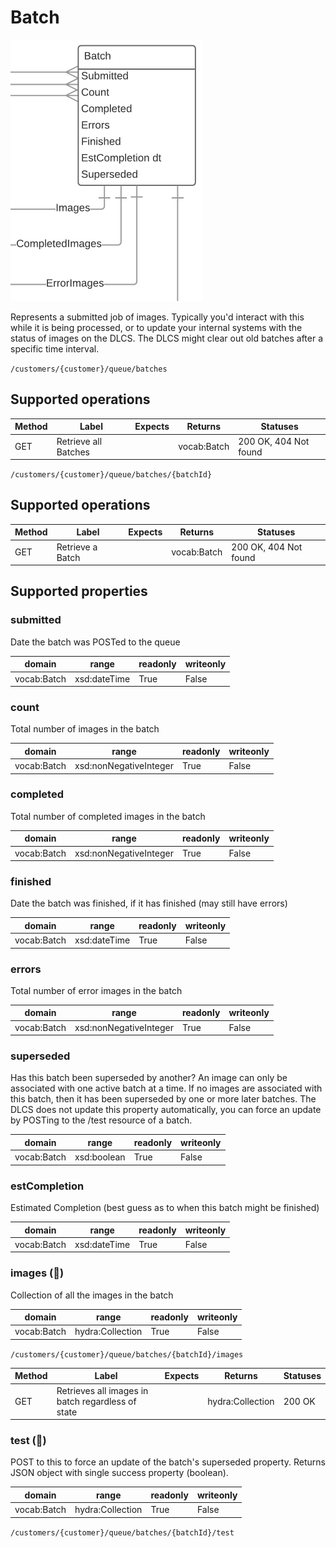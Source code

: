 # Batch

![](batch.png)

Represents a submitted job of images. Typically you'd interact with this while it is being processed, or to update your internal systems with the status of images on the DLCS. The DLCS might clear out old batches after a specific time interval.

`/customers/{customer}/queue/batches`

## Supported operations


| Method | Label                | Expects | Returns     | Statuses              |
|--------|----------------------|---------|-------------|-----------------------|
| GET    | Retrieve all Batches |         | vocab:Batch | 200 OK, 404 Not found |


`/customers/{customer}/queue/batches/{batchId}`

## Supported operations


| Method | Label            | Expects | Returns     | Statuses              |
|--------|------------------|---------|-------------|-----------------------|
| GET    | Retrieve a Batch |         | vocab:Batch | 200 OK, 404 Not found |


## Supported properties


### submitted

Date the batch was POSTed to the queue


| domain      | range        | readonly | writeonly |
|-------------|--------------|----------|-----------|
| vocab:Batch | xsd:dateTime | True     | False     |


### count

Total number of images in the batch


| domain      | range                  | readonly | writeonly |
|-------------|------------------------|----------|-----------|
| vocab:Batch | xsd:nonNegativeInteger | True     | False     |


### completed

Total number of completed images in the batch


| domain      | range                  | readonly | writeonly |
|-------------|------------------------|----------|-----------|
| vocab:Batch | xsd:nonNegativeInteger | True     | False     |


### finished

Date the batch was finished, if it has finished (may still have errors)


| domain      | range        | readonly | writeonly |
|-------------|--------------|----------|-----------|
| vocab:Batch | xsd:dateTime | True     | False     |


### errors

Total number of error images in the batch


| domain      | range                  | readonly | writeonly |
|-------------|------------------------|----------|-----------|
| vocab:Batch | xsd:nonNegativeInteger | True     | False     |


### superseded

Has this batch been superseded by another? An image can only be associated with one active batch at a time. If no images are associated with this batch, then it has been superseded by one or more later batches. The DLCS does not update this property automatically, you can force an update by POSTing to the /test resource of a batch.


| domain      | range       | readonly | writeonly |
|-------------|-------------|----------|-----------|
| vocab:Batch | xsd:boolean | True     | False     |


### estCompletion

Estimated Completion (best guess as to when this batch might be finished)


| domain      | range        | readonly | writeonly |
|-------------|--------------|----------|-----------|
| vocab:Batch | xsd:dateTime | True     | False     |


### images (🔗)

Collection of all the images in the batch


| domain      | range            | readonly | writeonly |
|-------------|------------------|----------|-----------|
| vocab:Batch | hydra:Collection | True     | False     |


`/customers/{customer}/queue/batches/{batchId}/images`


| Method | Label                                             | Expects | Returns          | Statuses |
|--------|---------------------------------------------------|---------|------------------|----------|
| GET    | Retrieves all images in batch regardless of state |         | hydra:Collection | 200 OK   |


### test (🔗)

POST to this to force an update of the batch's superseded property. Returns JSON object with single success property (boolean). 


| domain      | range            | readonly | writeonly |
|-------------|------------------|----------|-----------|
| vocab:Batch | hydra:Collection | True     | False     |


`/customers/{customer}/queue/batches/{batchId}/test`

